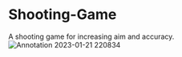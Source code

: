 # Shooting-Game
A shooting game for increasing aim and accuracy.
![Annotation 2023-01-21 220834](https://user-images.githubusercontent.com/72917193/213877267-33552e2d-edb1-4774-bf97-b7b3bd1ce244.png)
